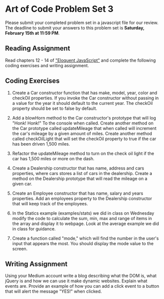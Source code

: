 # Art of Code Problem Set 3
Please submit your completed problem set in a javascript file for our review. The deadline to submit your answers to this problem set is **Saturday, February 15th at 11:59 PM**.

## Reading Assignment
Read chapters 12 - 14 of ["Eloquent JavaScript"](http://eloquentjavascript.net/) and complete the following coding exercises and writing assignment.


## Coding Exercises
1) Create a Car constructor function that has make, model, year, color and checkOil properties. If you invoke the Car constructor without passing in a value for the year it should default to the current year. The checkOil property should be set to false by default.

2) Add a blowHorn method to the Car constructor's prototype that will log "Honk! Honk!" To the console when called. Create another method on the Car prototype called updateMileage that when called will increment the car's mileage by a given amount of miles. Create another method called checkOilLight that will set the checkOil property to true if the car has been driven 1,500 miles.

3) Refactor the updateMileage method to turn on the check oil light if the car has 1,500 miles or more on the dash.

4) Create a Dealership constructor that has name, address and cars properties, where cars stores a list of cars in the dealership. Create a method on the Dealership prototype that will read the mileage on a given car.

5) Create an Employee constructor that has name, salary and years properties. Add an employees property to the Dealership constructor that will keep track of the employees.

6) In the Statics example (examples/stats) we did in class on Wednesday modify the code to calculate the sum, min, max and range of items in the array and display it to webpage. Look at the average example we did in class for guidance.

7) Create a function called "mode," which will find the number in the user's input that appears the most. You should display the mode value to the screen.

## Writing Assignment
Using your Medium account write a blog describing what the DOM is, what jQuery is and how we can use it make dynamic websites. Explain what events are. Provide an example of how you can add a click event to a button that will alert the message "YES!" when clicked.
